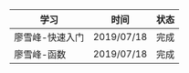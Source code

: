 | 学习            | 时间       | 状态 |
| --------------- | ---------- | ---- |
| 廖雪峰-快速入门 | 2019/07/18 | 完成 |
| 廖雪峰-函数     | 2019/07/18 | 完成 |


